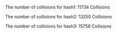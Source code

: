 The number of collisions for hash1: 11734 Collisions

The number of collisions for hash2: 13250 Collisions

The number of collisions for hash3: 15758 Collisions
